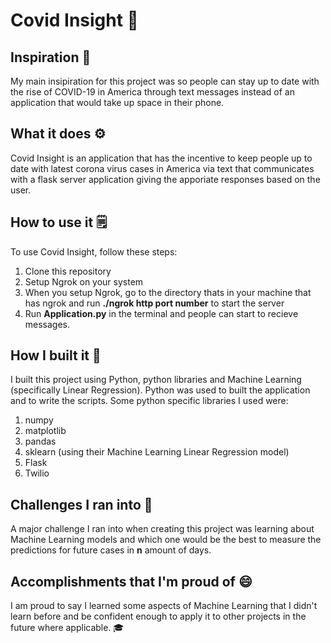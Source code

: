 # Covid Insight 🦠

## Inspiration 🤔
My main insipiration for this project was so people can stay up to date with the rise of COVID-19 in America through text messages instead of an application that would take up space in their phone. 

## What it does ⚙️
Covid Insight is an application that has the incentive to keep people up to date with latest corona virus cases in America via text that communicates with a flask server application giving the apporiate responses based on the user.

## How to use it 🗒️
To use Covid Insight, follow these steps:
  1. Clone this repository
  2. Setup Ngrok on your system
  3. When you setup Ngrok, go to the directory thats in your machine that has ngrok and run **./ngrok http port number** to start the server
  4. Run **Application.py** in the terminal and people can start to recieve messages.

## How I built it 🔨
I built this project using Python, python libraries and Machine Learning (specifically Linear Regression). Python was used to built the application and to write the scripts. Some python specific libraries I used were:
  1. numpy
  2. matplotlib
  3. pandas
  4. sklearn (using their Machine Learning Linear Regression model)
  5. Flask
  6. Twilio

## Challenges I ran into 🚧
A major challenge I ran into when creating this project was learning about Machine Learning models and which one would be the best to measure the predictions for future cases in **n** amount of days.

## Accomplishments that I'm proud of 😄
I am proud to say I learned some aspects of Machine Learning that I didn't learn before and be confident enough to apply it to other projects in the future where applicable. 🎓
